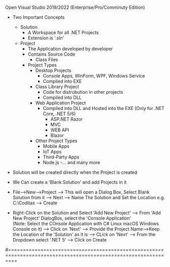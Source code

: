 Open Visual Studio 2019/2022 (Enterprise/Pro/Comminuty Edition)

- Two Important Concepts
	- Solution
		- A Workspace for all .NET Projects
		- Extension is '.sln'
	- Project
		- The Application developed by developer
		- Contains Source Code
			- Class Files
		- Project Types
			- Desktop Projects
				- Console Apps, WinForm, WPF, Windows Service
				- Compiled into EXE
			- Class Library Project
				- Code for distrubution in other projects
				- Compiled into DLL
			- Web Application Project
				- Compiled into DLL and Hosted into the EXE (Only for .NET Core, .NET 5/6)
					- ASP.NET Razor
					- MVC
					- WEB API
					- Blazor
			- Other Project Types
				- Mobile Apps
				- IoT Apps
				- Third-Party Apps
				- Node.js
				-... and many more

- Solution will be created directly when the Project is created
- We Can create a 'Blank Solution' and add Projects in it	

- File-->New-->Project
	--> This will open a Dialog Box, Select Blank Solution from it
		--> Next --> Name The Solution and Set the Location e.g. C:\Coditas
			--> Create 
- Right-Click on the Solution and Select 'Add New Project'
	--> From 'Add New Project' DialogBox, select the 'Console Application'	
		(Note: Select the COnsole Application with C# Linux macOS Windows Console on it)
	--> Click on 'Next' --> Provide the Project Name-->Keep the Location of the 'Solution' as it is
	--> CLick on 'Next' --> From the Dropdown select '.NET 5'
	--> Click on Create

#===============================================================================================================

						
